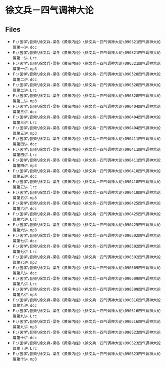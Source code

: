 # 徐文兵－四气调神大论

## Files

- `F:/医学\音频\徐文兵-梁冬《黄帝内经》\徐文兵－四气调神大论\090321四气调神大论篇第一讲.doc`
- `F:/医学\音频\徐文兵-梁冬《黄帝内经》\徐文兵－四气调神大论\090321四气调神大论篇第一讲.Lrc`
- `F:/医学\音频\徐文兵-梁冬《黄帝内经》\徐文兵－四气调神大论\090321四气调神大论篇第一讲.mp3`
- `F:/医学\音频\徐文兵-梁冬《黄帝内经》\徐文兵－四气调神大论\090328四气调神大论篇第二讲.doc`
- `F:/医学\音频\徐文兵-梁冬《黄帝内经》\徐文兵－四气调神大论\090328四气调神大论篇第二讲.Lrc`
- `F:/医学\音频\徐文兵-梁冬《黄帝内经》\徐文兵－四气调神大论\090328四气调神大论篇第二讲.mp3`
- `F:/医学\音频\徐文兵-梁冬《黄帝内经》\徐文兵－四气调神大论\090404四气调神大论篇第三讲.doc`
- `F:/医学\音频\徐文兵-梁冬《黄帝内经》\徐文兵－四气调神大论\090404四气调神大论篇第三讲.Lrc`
- `F:/医学\音频\徐文兵-梁冬《黄帝内经》\徐文兵－四气调神大论\090404四气调神大论篇第三讲.mp3`
- `F:/医学\音频\徐文兵-梁冬《黄帝内经》\徐文兵－四气调神大论\090411四气调神大论篇第四讲.doc`
- `F:/医学\音频\徐文兵-梁冬《黄帝内经》\徐文兵－四气调神大论\090411四气调神大论篇第四讲.Lrc`
- `F:/医学\音频\徐文兵-梁冬《黄帝内经》\徐文兵－四气调神大论\090411四气调神大论篇第四讲.mp3`
- `F:/医学\音频\徐文兵-梁冬《黄帝内经》\徐文兵－四气调神大论\090418四气调神大论篇第五讲.doc`
- `F:/医学\音频\徐文兵-梁冬《黄帝内经》\徐文兵－四气调神大论\090418四气调神大论篇第五讲.lrc`
- `F:/医学\音频\徐文兵-梁冬《黄帝内经》\徐文兵－四气调神大论\090418四气调神大论篇第五讲.mp3`
- `F:/医学\音频\徐文兵-梁冬《黄帝内经》\徐文兵－四气调神大论\090425四气调神大论篇第六讲.doc`
- `F:/医学\音频\徐文兵-梁冬《黄帝内经》\徐文兵－四气调神大论\090425四气调神大论篇第六讲.Lrc`
- `F:/医学\音频\徐文兵-梁冬《黄帝内经》\徐文兵－四气调神大论\090425四气调神大论篇第六讲.mp3`
- `F:/医学\音频\徐文兵-梁冬《黄帝内经》\徐文兵－四气调神大论\090502四气调神大论篇第七讲.doc`
- `F:/医学\音频\徐文兵-梁冬《黄帝内经》\徐文兵－四气调神大论\090502四气调神大论篇第七讲.Lrc`
- `F:/医学\音频\徐文兵-梁冬《黄帝内经》\徐文兵－四气调神大论\090502四气调神大论篇第七讲.mp3`
- `F:/医学\音频\徐文兵-梁冬《黄帝内经》\徐文兵－四气调神大论\090509四气调神大论篇第八讲.doc`
- `F:/医学\音频\徐文兵-梁冬《黄帝内经》\徐文兵－四气调神大论\090509四气调神大论篇第八讲.Lrc`
- `F:/医学\音频\徐文兵-梁冬《黄帝内经》\徐文兵－四气调神大论\090509四气调神大论篇第八讲.mp3`
- `F:/医学\音频\徐文兵-梁冬《黄帝内经》\徐文兵－四气调神大论\090516四气调神大论篇第九讲.doc`
- `F:/医学\音频\徐文兵-梁冬《黄帝内经》\徐文兵－四气调神大论\090516四气调神大论篇第九讲.Lrc`
- `F:/医学\音频\徐文兵-梁冬《黄帝内经》\徐文兵－四气调神大论\090516四气调神大论篇第九讲.mp3`
- `F:/医学\音频\徐文兵-梁冬《黄帝内经》\徐文兵－四气调神大论\090523四气调神大论篇第十讲.doc`
- `F:/医学\音频\徐文兵-梁冬《黄帝内经》\徐文兵－四气调神大论\090523四气调神大论篇第十讲.Lrc`
- `F:/医学\音频\徐文兵-梁冬《黄帝内经》\徐文兵－四气调神大论\090523四气调神大论篇第十讲.mp3`
